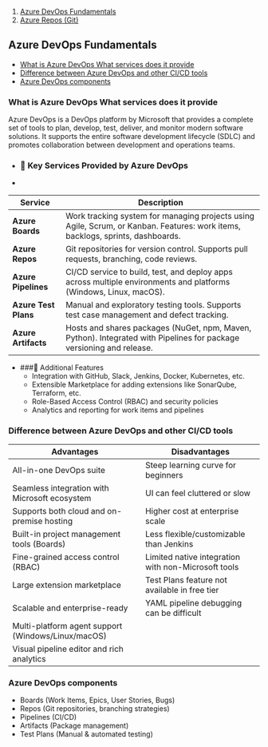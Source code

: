 1. [Azure DevOps Fundamentals](#azure-devOps-fundamentals)
2. [Azure Repos (Git)](#Azure-Repos-(Git))



## Azure DevOps Fundamentals
- [What is Azure DevOps What services does it provide](#What-is-Azure-DevOps-What-services-does-it-provide)
- [Difference between Azure DevOps and other CI/CD tools](#Difference-between-Azure-DevOps-and-other-CI/CD-tools)
- [Azure DevOps components](#Azure-DevOps-components)

### What is Azure DevOps What services does it provide
Azure DevOps is a DevOps platform by Microsoft that provides a complete set of tools to plan, develop, test, deliver, and monitor modern software solutions. It supports the entire software development lifecycle (SDLC) and promotes collaboration between development and operations teams.
- ### 🚀 Key Services Provided by Azure DevOps
-
| **Service**        | **Description**                                                                                                                                         |
|--------------------|---------------------------------------------------------------------------------------------------------------------------------------------------------|
| **Azure Boards**   | Work tracking system for managing projects using Agile, Scrum, or Kanban. Features: work items, backlogs, sprints, dashboards.                         |
| **Azure Repos**    | Git repositories for version control. Supports pull requests, branching, code reviews.                                                                  |
| **Azure Pipelines**| CI/CD service to build, test, and deploy apps across multiple environments and platforms (Windows, Linux, macOS).                                       |
| **Azure Test Plans**| Manual and exploratory testing tools. Supports test case management and defect tracking.                                                               |
| **Azure Artifacts**| Hosts and shares packages (NuGet, npm, Maven, Python). Integrated with Pipelines for package versioning and release.                                    |

- ###🧩 Additional Features
    - Integration with GitHub, Slack, Jenkins, Docker, Kubernetes, etc.
    - Extensible Marketplace for adding extensions like SonarQube, Terraform, etc.
    - Role-Based Access Control (RBAC) and security policies
    - Analytics and reporting for work items and pipelines

 ### Difference between Azure DevOps and other CI/CD tools

 | Advantages                                         | Disadvantages                                      |
|---------------------------------------------------|---------------------------------------------------|
| All-in-one DevOps suite                           | Steep learning curve for beginners                |
| Seamless integration with Microsoft ecosystem     | UI can feel cluttered or slow                     |
| Supports both cloud and on-premise hosting        | Higher cost at enterprise scale                   |
| Built-in project management tools (Boards)        | Less flexible/customizable than Jenkins           |
| Fine-grained access control (RBAC)                | Limited native integration with non-Microsoft tools|
| Large extension marketplace                       | Test Plans feature not available in free tier     |
| Scalable and enterprise-ready                     | YAML pipeline debugging can be difficult          |
| Multi-platform agent support (Windows/Linux/macOS)|                                                   |
| Visual pipeline editor and rich analytics         |                                                   |

### Azure DevOps components
- Boards (Work Items, Epics, User Stories, Bugs)
- Repos (Git repositories, branching strategies)
- Pipelines (CI/CD)
- Artifacts (Package management)
- Test Plans (Manual & automated testing)
